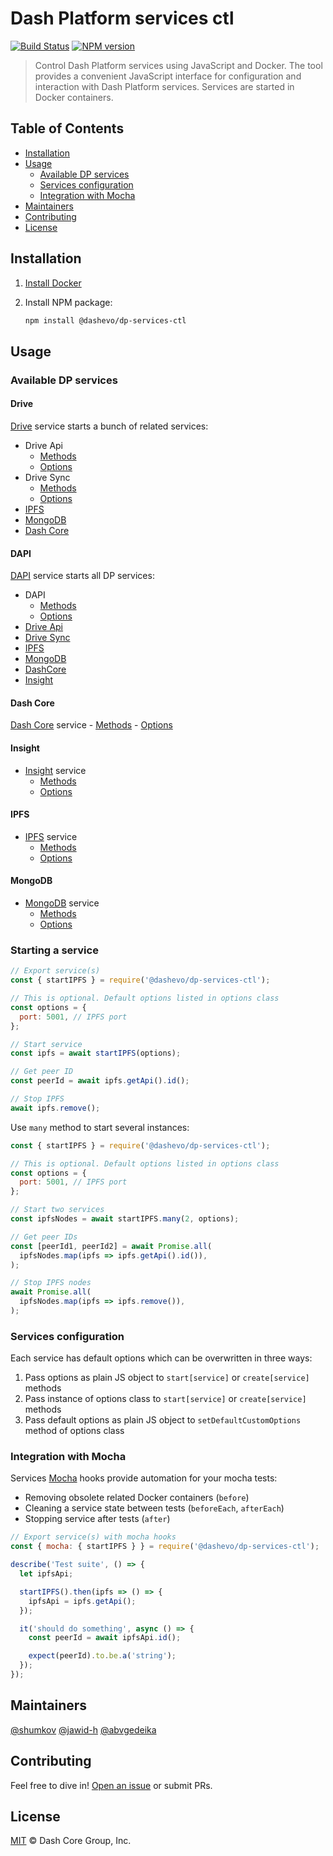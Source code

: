 # Dash Platform services ctl

[![Build Status](https://travis-ci.com/dashevo/js-dp-services-ctl.svg?branch=master)](https://travis-ci.com/dashevo/js-dp-services-ctl)
[![NPM version](https://img.shields.io/npm/v/@dashevo/js-dp-services-ctl.svg)](https://npmjs.org/package/@dashevo/js-dp-services-ctl)

> Control Dash Platform services using JavaScript and Docker. The tool provides a convenient JavaScript
  interface for configuration and interaction with Dash Platform services.
  Services are started in Docker containers.


## Table of Contents

- [Installation](#installation)
- [Usage](#usage)
    - [Available DP services](#available-dp-services)
    - [Services configuration](#services-configuration)
    - [Integration with Mocha](#integration-with-mocha)
- [Maintainers](#maintainers)
- [Contributing](#contributing)
- [License](#license)

## Installation

1. [Install Docker](https://docs.docker.com/install/)
2. Install NPM package:

    ```sh
    npm install @dashevo/dp-services-ctl
    ```

## Usage

### Available DP services

#### Drive

[Drive](https://github.com/dashevo/drive) service starts a bunch of related services:
- Drive Api
    - [Methods](https://github.com/dashevo/js-dp-services-ctl/blob/master/lib/services/driveApi/DriveApi.js)
    - [Options](https://github.com/dashevo/js-dp-services-ctl/blob/master/lib/services/driveApi/DriveApiOptions.js)
- Drive Sync
    - [Methods](https://github.com/dashevo/js-dp-services-ctl/blob/master/lib/services/driveSync/DriveSync.js)
    - [Options](https://github.com/dashevo/js-dp-services-ctl/blob/master/lib/services/driveSync/DriveSyncOptions.js)
- [IPFS](#ipfs)
- [MongoDB](#mongodb)
- [Dash Core](#dash-core)

#### DAPI

[DAPI](https://github.com/dashevo/dapi) service starts all DP services:
- DAPI
    - [Methods](https://github.com/dashevo/js-dp-services-ctl/blob/master/lib/services/dapi/Dapi.js)
    - [Options](https://github.com/dashevo/js-dp-services-ctl/blob/master/lib/services/dapi/DapiOptions.js)
- [Drive Api](#drive)
- [Drive Sync](#drive)
- [IPFS](#ipfs)
- [MongoDB](#mongodb)
- [DashCore](#dash-core)
- [Insight](#insight)

#### Dash Core

[Dash Core](https://github.com/dashpay/dash) service
    - [Methods](https://github.com/dashevo/js-dp-services-ctl/blob/master/lib/services/dashCore/DashCore.js)
    - [Options](https://github.com/dashevo/js-dp-services-ctl/blob/master/lib/services/dashCore/DashCoreOptions.js)

#### Insight

- [Insight](https://github.com/dashevo/insight-api) service
    - [Methods](https://github.com/dashevo/js-dp-services-ctl/blob/master/lib/services/insight/Insight.js)
    - [Options](https://github.com/dashevo/js-dp-services-ctl/blob/master/lib/services/insight/InsightOptions.js)

#### IPFS

- [IPFS](https://github.com/ipfs/go-ipfs) service
    - [Methods](https://github.com/dashevo/js-dp-services-ctl/blob/master/lib/services/IPFS/IPFS.js)
    - [Options](https://github.com/dashevo/js-dp-services-ctl/blob/master/lib/services/IPFS/IPFSOptions.js)

#### MongoDB

- [MongoDB](https://www.mongodb.com/) service
    - [Methods](https://github.com/dashevo/js-dp-services-ctl/blob/master/lib/services/mongoDb/MongoDb.js)
    - [Options](https://github.com/dashevo/js-dp-services-ctl/blob/master/lib/services/mongoDb/MongoDbOptions.js)

### Starting a service

```js
// Export service(s)
const { startIPFS } = require('@dashevo/dp-services-ctl');

// This is optional. Default options listed in options class
const options = {
  port: 5001, // IPFS port
};

// Start service
const ipfs = await startIPFS(options);

// Get peer ID
const peerId = await ipfs.getApi().id();

// Stop IPFS
await ipfs.remove();
```

Use `many` method to start several instances:

```js
const { startIPFS } = require('@dashevo/dp-services-ctl');

// This is optional. Default options listed in options class
const options = {
  port: 5001, // IPFS port
};

// Start two services
const ipfsNodes = await startIPFS.many(2, options);

// Get peer IDs
const [peerId1, peerId2] = await Promise.all(
  ipfsNodes.map(ipfs => ipfs.getApi().id()),
);

// Stop IPFS nodes
await Promise.all(
  ipfsNodes.map(ipfs => ipfs.remove()),
);
```

### Services configuration

Each service has default options which can be overwritten in three ways:
1. Pass options as plain JS object to `start[service]` or `create[service]` methods
2. Pass instance of options class to `start[service]` or `create[service]` methods
3. Pass default options as plain JS object to `setDefaultCustomOptions` method of options class

### Integration with Mocha

Services [Mocha](https://mochajs.org/) hooks provide automation for your mocha tests:
- Removing obsolete related Docker containers (`before`)
- Cleaning a service state between tests (`beforeEach`, `afterEach`)
- Stopping service after tests (`after`)

```js
// Export service(s) with mocha hooks
const { mocha: { startIPFS } } = require('@dashevo/dp-services-ctl');

describe('Test suite', () => {
  let ipfsApi;

  startIPFS().then(ipfs => () => {
    ipfsApi = ipfs.getApi();
  });

  it('should do something', async () => {
    const peerId = await ipfsApi.id();

    expect(peerId).to.be.a('string');
  });
});
```

## Maintainers

[@shumkov](https://github.com/shumkov)
[@jawid-h](https://github.com/jawid-h)
[@abvgedeika](https://github.com/abvgedeika)

## Contributing

Feel free to dive in! [Open an issue](https://github.com/dashevo/js-dp-services-ctl/issues/new) or submit PRs.

## License

[MIT](LICENSE) &copy; Dash Core Group, Inc.
